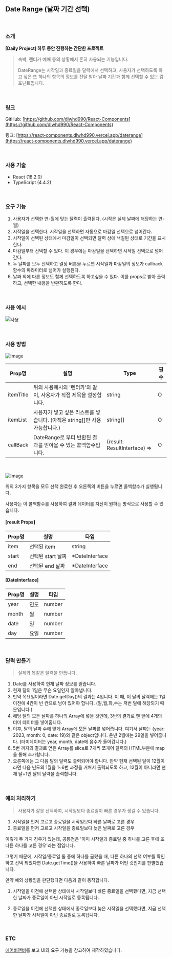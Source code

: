 ## Date Range (날짜 기간 선택)

<br>

### 소개

**\[Daily Project\] 하루 동안 진행하는 간단한 프로젝트**

> 숙박, 렌터카 예매 등의 상황에서 흔히 사용되는 기능입니다.
>
> DateRange는 시작일과 종료일을 달력에서 선택하고, 사용자가 선택하도록 하고 싶은 또 하나의 항목의 정보를 전달 받아 날짜 기간과 함께 선택할 수 있는 컴포넌트입니다.

<br>

### 링크

GitHub: [https://github.com/dlwhd990/React-Components](https://github.com/dlwhd990/React-Components)

링크: [https://react-components.dlwhd990.vercel.app/daterange](https://react-components.dlwhd990.vercel.app/daterange)

<br>

### 사용 기술

- React (18.2.0)
- TypeScript (4.4.2)

<br>

### 요구 기능

1.  사용자가 선택한 연-월에 맞는 달력이 출력된다. (시작은 실제 날짜에 해당하는 연-월)
2.  시작일을 선택한다. 시작일을 선택하면 자동으로 마감일 선택으로 넘어간다.
3.  시작일이 선택된 상태에서 마감일이 선택되면 달력 상에 색칠된 상태로 기간을 표시한다.
4.  마감일부터 선택할 수 있다. 이 경우에는 마감일을 선택하면 시작일 선택으로 넘어간다.
5.  두 날짜를 모두 선택하고 결정 버튼을 누르면 시작일과 마감일의 정보가 callback 함수의 파라미터로 넘어가 실행된다.
6.  날짜 외에 다른 정보도 함께 선택하도록 하고싶을 수 있다. 이를 props로 받아 출력하고, 선택한 내용을 반환하도록 한다.

<br>

### 사용 예시

![사용](https://res.cloudinary.com/dkcii4rqf/image/upload/v1674117881/use2_bglkki.webp)

<br>

### 사용 방법

![image](https://res.cloudinary.com/dkcii4rqf/image/upload/v1674115963/dateRange_sadtyg.png)

| Prop명    | 설명                                                                         | Type                         | 필수 |
| --------- | ---------------------------------------------------------------------------- | ---------------------------- | ---- |
| itemTitle | 위의 사용예시의 '렌터카'와 같이, 사용자가 직접 제목을 설정합니다.            | string                       | O    |
| itemList  | 사용자가 넣고 싶은 리스트를 넣습니다. (아직은 string\[\]만 사용 가능합니다.) | string[]                     | O    |
| callBack  | DateRange로 부터 반환된 결과를 받아올 수 있는 콜백함수입니다.                | (result: ResultInterface) => | O    |

<br>

![image](https://res.cloudinary.com/dkcii4rqf/image/upload/v1674115964/dateRange2_kuqu1k.png)

위의 3가지 항목을 모두 선택 완료한 후 오른쪽의 버튼을 누르면 콜백함수가 실행됩니다.

사용자는 이 콜백함수를 사용하여 결과 데이터를 자신이 원하는 방식으로 사용할 수 있습니다.

#### [result Props]

| Prop명 | 설명              | 타입            |
| ------ | ----------------- | --------------- |
| item   | 선택된 item       | string          |
| start  | 선택된 start 날짜 | \*DateInterface |
| end    | 선택된 end 날짜   | \*DateInterface |

#### [DateInterface]

| Prop명 | 설명 | 타입   |
| ------ | ---- | ------ |
| year   | 연도 | number |
| month  | 월   | number |
| date   | 일   | number |
| day    | 요일 | number |

<br>

### 달력 만들기

> 실제와 똑같은 달력을 만듭니다.

1.  Date를 사용하여 현재 날짜 정보를 얻습니다.
2.  현재 달의 1일은 무슨 요일인지 알아냅니다.
3.  만약 목요일이라면 Date.getDay()의 결과는 4입니다. 이 때, 이 달의 달력에는 1일 이전에 4칸이 빈 칸으로 남아 있어야 합니다. (일,월,화,수는 저번 달에 해당되기 때문입니다.)
4.  해당 달의 모든 날짜를 하나의 Array에 넣을 것인데, 3번의 결과로 맨 앞에 4개의 더미 데이터를 넣어줍니다.
5.  이후, 달의 날짜 수에 맞게 Array에 모든 날짜를 넣어줍니다. 여기서 날짜는 {year: 2023, month: 0, date: 19}와 같은 object입니다. 윤년 2월에는 29일을 넣어줍니다. (더미데이터는 year, month, date에 음수가 들어갑니다.)
6.  5번 까지의 결과로 얻은 Array를 slice로 7개씩 쪼개어 달력의 HTML부분에 map을 통해 추가합니다.
7.  오른쪽에는 그 다음 달의 달력도 출력되어야 합니다. 만약 현재 선택된 달이 12월이라면 다음 년도의 1월을 1~6번 과정을 거쳐서 출력되도록 하고, 12월이 아니라면 현재 달+1인 달의 달력을 출력합니다.

<br>

### 예외 처리하기

> 사용자가 잘못 선택하여, 시작일보다 종료일이 빠른 경우가 생길 수 있습니다.

1.  시작일을 먼저 고르고 종료일을 시작일보다 빠른 날짜로 고른 경우
2.  종료일을 먼저 고르고 시작일을 종료일보다 늦은 날짜로 고른 경우

이렇게 두 가지 경우가 있는데, 공통점은 '이미 시작일과 종료일 중 하나를 고른 후에 또 다른 하나를 고른 경우'라는 점입니다.

그렇기 때문에, 시작일/종료일 둘 중에 하나를 골랐을 때, 다른 하나의 선택 여부를 확인하고 선택 되었다면 Date.getTime()을 사용하여 빠른 날짜가 어떤 것인지를 판별했습니다.

만약 예외 상황임을 판단했다면 다음과 같이 동작합니다.

1.  시작일을 이전에 선택한 상태에서 시작일보다 빠른 종료일을 선택했다면, 지금 선택한 날짜가 종료일이 아닌 시작일로 등록됩니다.

2.  종료일을 이전에 선택한 상태에서 종료일보다 늦은 시작일을 선택했다면, 지금 선택한 날짜가 시작일이 아닌 종료일로 등록됩니다.

<br>

### ETC

[에어비앤비](https://www.airbnb.co.kr/)를 보고 UI와 요구 기능을 참고하여 제작하였습니다.
